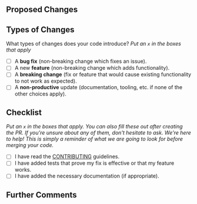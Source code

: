 ## Proposed Changes

<!--
Describe the big picture of your changes here to communicate to the maintainers why we should accept this pull request. If it fixes a bug or resolves a feature request, be sure to link to that issue.
-->

## Types of Changes

What types of changes does your code introduce? _Put an `x` in the boxes that
apply_

- [ ] A **bug fix** (non-breaking change which fixes an issue).
- [ ] A new **feature** (non-breaking change which adds functionality).
- [ ] A **breaking change** (fix or feature that would cause existing
      functionality to not work as expected).
- [ ] A **non-productive** update (documentation, tooling, etc. if none of the
      other choices apply).

## Checklist

_Put an `x` in the boxes that apply. You can also fill these out after creating
the PR. If you're unsure about any of them, don't hesitate to ask. We're here to
help! This is simply a reminder of what we are going to look for before merging
your code._

- [ ] I have read the
      [CONTRIBUTING](https://github.com/sdsc-order/rdf-protect/blob/master/CONTRIBUTING.md)
      guidelines.
- [ ] I have added tests that prove my fix is effective or that my feature
      works.
- [ ] I have added the necessary documentation (if appropriate).

## Further Comments

<!-- If this is a relatively large or complex change, kick off the discussion by -->
<!-- explaining why you chose the solution you did and what alternatives you -->
<!-- considered, etc... -->
